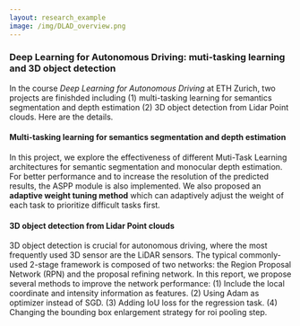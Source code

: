 ```yaml
---
layout: research_example
image: /img/DLAD_overview.png
---
```



### Deep Learning for Autonomous Driving: muti-tasking learning and 3D object detection

In the course *Deep Learning for Autonomous Driving* at ETH Zurich, two projects are finishded including (1) multi-tasking learning for semantics segmentation and depth estimation (2) 3D object detection from Lidar Point clouds. Here are the details.

#### Multi-tasking learning for semantics segmentation and depth estimation

In this project, we explore the effectiveness of different Muti-Task Learning architectures for semantic segmentation and monocular depth estimation.
For better performance and to increase the resolution of the predicted results, the ASPP module is also implemented. We also proposed an **adaptive weight tuning method** which can adaptively adjust the weight of each task to prioritize difficult tasks first.

#### 3D object detection from Lidar Point clouds

3D object detection is crucial for autonomous driving, where the most frequently used 3D sensor are the LiDAR sensors. 
The typical commonly-used 2-stage framework is composed of two networks: the Region Proposal Network (RPN) and the proposal refining network.
In this report, we propose several methods to improve the network performance:
(1) Include the local coordinate and intensity information as features.
(2) Using Adam as optimizer instead of SGD.
(3) Adding IoU loss for the regression task.
(4) Changing the bounding box enlargement strategy for roi pooling step.


